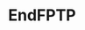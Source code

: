 ---
title: EndFPTP
crosslinks:
- TrueReddit
- politics
- Voting
- Political_Revolution
- xkcd
- SandersForPresident
- Maine
- electionreform
- CryptoUBI
- CGPGrey
- starterpacks
- Suomi
- changemyview
- worldpolitics
- Gerrymandering
- philosophy
- RanktheVote
- BlueMidterm2018
- New_Movement
---